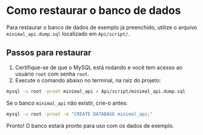 # Como restaurar o banco de dados

Para restaurar o banco de dados de exemplo já preenchido, utilize o arquivo `minimal_api.dump.sql` localizado em `Api/script/`.

## Passos para restaurar

1. Certifique-se de que o MySQL está rodando e você tem acesso ao usuário `root` com senha `root`.
2. Execute o comando abaixo no terminal, na raiz do projeto:

```sh
mysql -u root -proot minimal_api < Api/script/minimal_api.dump.sql
```

Se o banco `minimal_api` não existir, crie-o antes:

```sh
mysql -u root -proot -e "CREATE DATABASE minimal_api;"
```

Pronto! O banco estará pronto para uso com os dados de exemplo.
